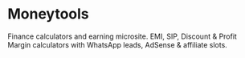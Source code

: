 # Moneytools
Finance calculators and earning microsite.  EMI, SIP, Discount &amp; Profit Margin calculators with WhatsApp leads, AdSense &amp; affiliate slots.
